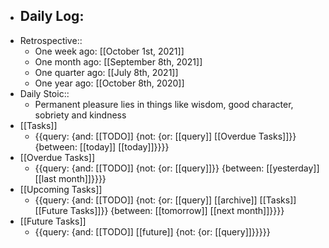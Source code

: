 - Daily Log:
    - 
- Retrospective::
    - One week ago: [[October 1st, 2021]]
    - One month ago: [[September 8th, 2021]]
    - One quarter ago: [[July 8th, 2021]]
    - One year ago: [[October 8th, 2020]]
- Daily Stoic::
    - Permanent pleasure lies in things like wisdom, good character, sobriety and kindness
- [[Tasks]]
    - {{query: {and: [[TODO]] {not: {or: [[query]] [[Overdue Tasks]]}} {between: [[today]] [[today]]}}}}
- [[Overdue Tasks]]
    - {{query: {and: [[TODO]] {not: {or: [[query]]}} {between: [[yesterday]] [[last month]]}}}}
- [[Upcoming Tasks]]
    - {{query: {and: [[TODO]] {not: {or: [[query]] [[archive]] [[Tasks]] [[Future Tasks]]}} {between: [[tomorrow]] [[next month]]}}}}
- [[Future Tasks]]
    - {{query: {and: [[TODO]] [[future]] {not: {or: [[query]]}}}}}
